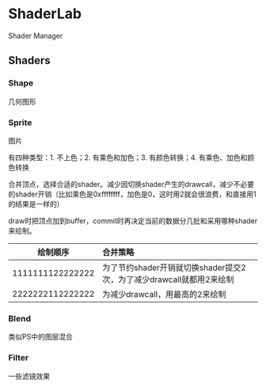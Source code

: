 # ShaderLab

Shader Manager

## Shaders

### Shape

几何图形

### Sprite

图片

有四种类型：1. 不上色；2. 有乘色和加色；3. 有颜色转换；4. 有乘色、加色和颜色转换

合并顶点，选择合适的shader。减少因切换shader产生的drawcall，减少不必要的shader开销（比如乘色是0xffffffff，加色是0，这时用2就会很浪费，和直接用1的结果是一样的）

draw时把顶点加到buffer，commit时再决定当前的数据分几批和采用哪种shader来绘制。

绘制顺序|合并策略
:-----:|:----
1111111122222222 | 为了节约shader开销就切换shader提交2次，为了减少drawcall就都用2来绘制
2222222112222222 | 为减少drawcall，用最高的2来绘制

### Blend

类似PS中的图层混合

### Filter

一些滤镜效果

